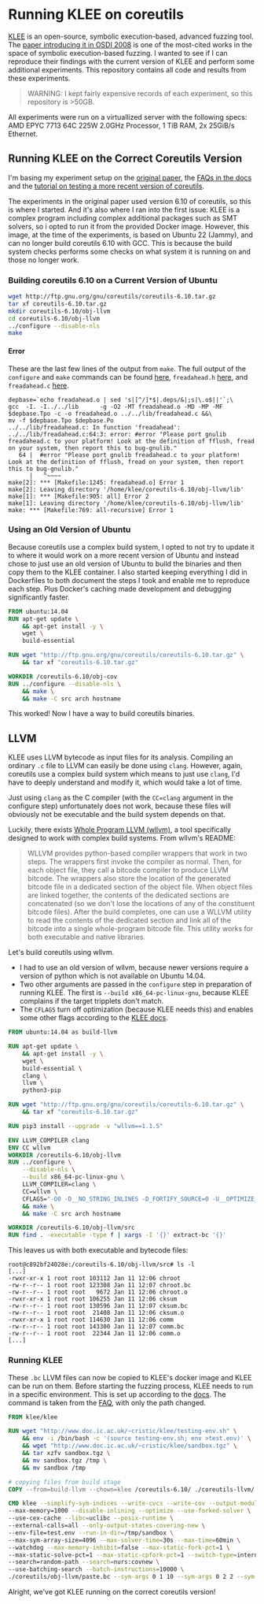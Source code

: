 # Running KLEE on coreutils

[KLEE](https://klee.github.io) is an open-source, symbolic execution-based, advanced fuzzing tool. The [paper introducing it in OSDI 2008](http://www.doc.ic.ac.uk/~cristic/papers/klee-osdi-08.pdf) is one of the most-cited works in the space of symbolic execution-based fuzzing. I wanted to see if I can reproduce their findings with the current version of KLEE and perform some additional experiments. This repository contains all code and results from these experiments.

> WARNING: I kept fairly expensive records of each experiment, so this repository is >50GB.

All experiments were run on a virtuallized server with the following specs: AMD EPYC 7713 64C 225W 2.0GHz Processor, 1 TiB RAM, 2x 25GiB/s Ethernet.

## Running KLEE on the Correct Coreutils Version

I'm basing my experiment setup on the [original paper](http://www.doc.ic.ac.uk/~cristic/papers/klee-osdi-08.pdf), the [FAQs in the docs](http://klee.github.io/docs/coreutils-experiments/) and the [tutorial on testing a more recent version of coreutils](http://klee.github.io/tutorials/testing-coreutils/).

The experiments in the original paper used version 6.10 of coreutils, so this is where I started. And it's also where I ran into the first issue: KLEE is a complex program including complex additional packages such as SMT solvers, so i opted to run it from the provided Docker image. However, this image, at the time of the experiments, is based on Ubuntu 22 (Jammy), and can no longer build coreutils 6.10 with GCC. This is because the build system checks performs some checks on what system it is running on and those no longer work.

### Building coreutils 6.10 on a Current Version of Ubuntu

```bash
wget http://ftp.gnu.org/gnu/coreutils/coreutils-6.10.tar.gz
tar xf coreutils-6.10.tar.gz
mkdir coreutils-6.10/obj-llvm
cd coreutils-6.10/obj-llvm
../configure --disable-nls
make
```

#### Error

These are the last few lines of the output from `make`. The full output of the `configure` and `make` commands can be found [here](docs/build-coreutils-6.10-on-klee-image.txt), `freadahead.h` [here](docs/freadahead.h), and `freadahead.c` [here](docs/freadahead.c). 

```text
depbase=`echo freadahead.o | sed 's|[^/]*$|.deps/&|;s|\.o$||'`;\
gcc  -I. -I../../lib      -g -O2 -MT freadahead.o -MD -MP -MF $depbase.Tpo -c -o freadahead.o ../../lib/freadahead.c &&\
mv -f $depbase.Tpo $depbase.Po
../../lib/freadahead.c: In function 'freadahead':
../../lib/freadahead.c:64:3: error: #error "Please port gnulib freadahead.c to your platform! Look at the definition of fflush, fread on your system, then report this to bug-gnulib."
   64 |  #error "Please port gnulib freadahead.c to your platform! Look at the definition of fflush, fread on your system, then report this to bug-gnulib."
      |   ^~~~~
make[2]: *** [Makefile:1245: freadahead.o] Error 1
make[2]: Leaving directory '/home/klee/coreutils-6.10/obj-llvm/lib'
make[1]: *** [Makefile:905: all] Error 2
make[1]: Leaving directory '/home/klee/coreutils-6.10/obj-llvm/lib'
make: *** [Makefile:769: all-recursive] Error 1
```

### Using an Old Version of Ubuntu

Because coreutils use a complex build system, I opted to not try to update it to where it would work on a more recent version of Ubuntu and instead chose to just use an old version of Ubuntu to build the binaries and then copy them to the KLEE container. I also started keeping everything I did in Dockerfiles to both document the steps I took and enable me to reproduce each step. Plus Docker's caching made development and debugging significantly faster.

```Dockerfile
FROM ubuntu:14.04
RUN apt-get update \
    && apt-get install -y \
    wget \
    build-essential

RUN wget "http://ftp.gnu.org/gnu/coreutils/coreutils-6.10.tar.gz" \
    && tar xf "coreutils-6.10.tar.gz"

WORKDIR /coreutils-6.10/obj-cov
RUN ../configure --disable-nls \
    && make \
    && make -C src arch hostname
```

This worked! Now I have a way to build coreutils binaries.

## LLVM

KLEE uses LLVM bytecode as input files for its analysis. Compiling an ordinary `.c` file to LLVM can easily be done using `clang`. However, again, coreutils use a complex build system which means to just use `clang`, I'd have to deeply understand and modify it, which would take a lot of time.

Just using `clang` as the C compiler (with the `CC=clang` argument in the configure step) unfortunately does not work, because these files will obviously not be executable and the build system depends on that.

Luckily, there exists [Whole Program LLVM (wllvm)](https://github.com/travitch/whole-program-llvm), a tool specifically designed to work with complex build systems. From wllvm's README:

> WLLVM provides python-based compiler wrappers that work in two steps. The wrappers first invoke the compiler as normal. Then, for each object file, they call a bitcode compiler to produce LLVM bitcode. The wrappers also store the location of the generated bitcode file in a dedicated section of the object file. When object files are linked together, the contents of the dedicated sections are concatenated (so we don't lose the locations of any of the constituent bitcode files). After the build completes, one can use a WLLVM utility to read the contents of the dedicated section and link all of the bitcode into a single whole-program bitcode file. This utility works for both executable and native libraries.

Let's build coreutils using wllvm.
- I had to use an old version of wllvm, because newer versions require a version of python which is not available on Ubuntu 14.04.
- Two other arguments are passed in the `configure` step in preparation of running KLEE. The first is `--build x86_64-pc-linux-gnu`, because KLEE complains if the target tripplets don't match.
- The `CFLAGS` turn off optimization (because KLEE needs this) and enables some other flags according to the [KLEE docs](http://klee.github.io/tutorials/testing-coreutils/#step-3-build-coreutils-with-llvm).

```Dockerfile
FROM ubuntu:14.04 as build-llvm

RUN apt-get update \
    && apt-get install -y \
    wget \
    build-essential \
    clang \
    llvm \
    python3-pip

RUN wget "http://ftp.gnu.org/gnu/coreutils/coreutils-6.10.tar.gz" \
    && tar xf "coreutils-6.10.tar.gz"

RUN pip3 install --upgrade -v "wllvm==1.1.5" 

ENV LLVM_COMPILER clang
ENV CC wllvm
WORKDIR /coreutils-6.10/obj-llvm
RUN ../configure \
    --disable-nls \
    --build x86_64-pc-linux-gnu \
    LLVM_COMPILER=clang \
    CC=wllvm \
    CFLAGS="-O0 -D__NO_STRING_INLINES -D_FORTIFY_SOURCE=0 -U__OPTIMIZE__" \
    && make \
    && make -C src arch hostname

WORKDIR /coreutils-6.10/obj-llvm/src
RUN find . -executable -type f | xargs -I '{}' extract-bc '{}'
```

This leaves us with both executable and bytecode files:

```text
root@c892bf24028e:/coreutils-6.10/obj-llvm/src# ls -l
[...]
-rwxr-xr-x 1 root root 103112 Jan 11 12:06 chroot
-rw-r--r-- 1 root root 123308 Jan 11 12:07 chroot.bc
-rw-r--r-- 1 root root   9672 Jan 11 12:06 chroot.o
-rwxr-xr-x 1 root root 106255 Jan 11 12:06 cksum
-rw-r--r-- 1 root root 130596 Jan 11 12:07 cksum.bc
-rw-r--r-- 1 root root  21408 Jan 11 12:06 cksum.o
-rwxr-xr-x 1 root root 114630 Jan 11 12:06 comm
-rw-r--r-- 1 root root 143300 Jan 11 12:07 comm.bc
-rw-r--r-- 1 root root  22344 Jan 11 12:06 comm.o
[...]
```

### Running KLEE

These `.bc` LLVM files can now be copied to KLEE's docker image and KLEE can be run on them. Before starting the fuzzing process, KLEE needs to run in a specific environment. This is set up according to the [docs](http://klee.github.io/docs/coreutils-experiments/). The command is taken from the [FAQ](http://klee.github.io/docs/coreutils-experiments/), with only the path changed.

```Dockerfile
FROM klee/klee

RUN wget "http://www.doc.ic.ac.uk/~cristic/klee/testing-env.sh" \
    && env -i /bin/bash -c '(source testing-env.sh; env >test.env)' \
    && wget "http://www.doc.ic.ac.uk/~cristic/klee/sandbox.tgz" \
    && tar xzfv sandbox.tgz \
    && mv sandbox.tgz /tmp \
    && mv sandbox /tmp

# copying files from build stage
COPY --from=build-llvm --chown=klee /coreutils-6.10/ ./coreutils-llvm/

CMD klee --simplify-sym-indices --write-cvcs --write-cov --output-module \
--max-memory=1000 --disable-inlining --optimize --use-forked-solver \
--use-cex-cache --libc=uclibc --posix-runtime \
--external-calls=all --only-output-states-covering-new \
--env-file=test.env --run-in-dir=/tmp/sandbox \
--max-sym-array-size=4096 --max-solver-time=30s --max-time=60min \
--watchdog --max-memory-inhibit=false --max-static-fork-pct=1 \
--max-static-solve-pct=1 --max-static-cpfork-pct=1 --switch-type=internal \
--search=random-path --search=nurs:covnew \
--use-batching-search --batch-instructions=10000 \
./coreutils/obj-llvm/paste.bc --sym-args 0 1 10 --sym-args 0 2 2 --sym-files 1 8 --sym-stdin 8 --sym-stdout
```

Alright, we've got KLEE running on the correct coreutils version!
